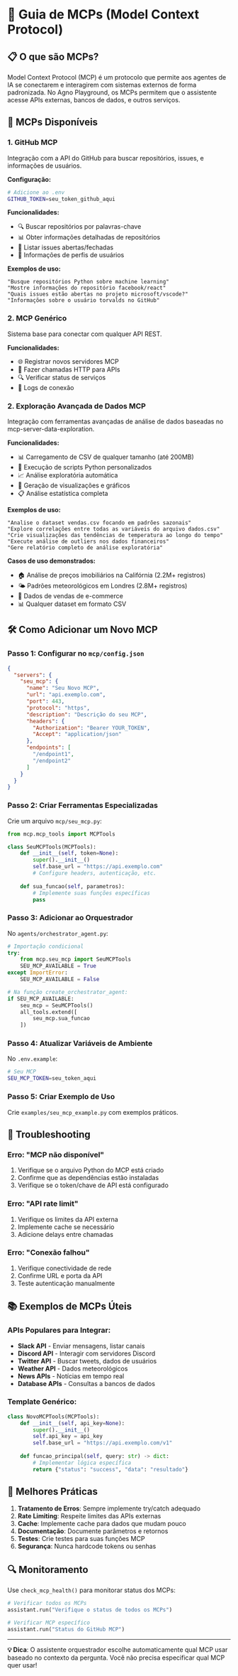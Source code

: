 # 🔗 Guia de MCPs (Model Context Protocol)

## 📋 O que são MCPs?

Model Context Protocol (MCP) é um protocolo que permite aos agentes de IA se conectarem e interagirem com sistemas externos de forma padronizada. No Agno Playground, os MCPs permitem que o assistente acesse APIs externas, bancos de dados, e outros serviços.

## 🚀 MCPs Disponíveis

### 1. GitHub MCP

Integração com a API do GitHub para buscar repositórios, issues, e informações de usuários.

**Configuração:**
```bash
# Adicione ao .env
GITHUB_TOKEN=seu_token_github_aqui
```

**Funcionalidades:**
- 🔍 Buscar repositórios por palavras-chave
- 📊 Obter informações detalhadas de repositórios
- 🐛 Listar issues abertas/fechadas
- 👤 Informações de perfis de usuários

**Exemplos de uso:**
```text
"Busque repositórios Python sobre machine learning"
"Mostre informações do repositório facebook/react"
"Quais issues estão abertas no projeto microsoft/vscode?"
"Informações sobre o usuário torvalds no GitHub"
```

### 2. MCP Genérico

Sistema base para conectar com qualquer API REST.

**Funcionalidades:**
- 🌐 Registrar novos servidores MCP
- 📡 Fazer chamadas HTTP para APIs
- 🔍 Verificar status de serviços
- 📝 Logs de conexão

### 2. Exploração Avançada de Dados MCP

Integração com ferramentas avançadas de análise de dados baseadas no mcp-server-data-exploration.

**Funcionalidades:**
- 📊 Carregamento de CSV de qualquer tamanho (até 200MB)
- 🐍 Execução de scripts Python personalizados
- 📈 Análise exploratória automática
- 🎨 Geração de visualizações e gráficos
- 📋 Análise estatística completa

**Exemplos de uso:**
```text
"Analise o dataset vendas.csv focando em padrões sazonais"
"Explore correlações entre todas as variáveis do arquivo dados.csv"
"Crie visualizações das tendências de temperatura ao longo do tempo"
"Execute análise de outliers nos dados financeiros"
"Gere relatório completo de análise exploratória"
```

**Casos de uso demonstrados:**
- 🏠 Análise de preços imobiliários na Califórnia (2.2M+ registros)
- 🌤️ Padrões meteorológicos em Londres (2.8M+ registros)
- 🛒 Dados de vendas de e-commerce
- 📊 Qualquer dataset em formato CSV

## 🛠️ Como Adicionar um Novo MCP

### Passo 1: Configurar no `mcp/config.json`

```json
{
  "servers": {
    "seu_mcp": {
      "name": "Seu Novo MCP",
      "url": "api.exemplo.com",
      "port": 443,
      "protocol": "https",
      "description": "Descrição do seu MCP",
      "headers": {
        "Authorization": "Bearer YOUR_TOKEN",
        "Accept": "application/json"
      },
      "endpoints": [
        "/endpoint1",
        "/endpoint2"
      ]
    }
  }
}
```

### Passo 2: Criar Ferramentas Especializadas

Crie um arquivo `mcp/seu_mcp.py`:

```python
from mcp.mcp_tools import MCPTools

class SeuMCPTools(MCPTools):
    def __init__(self, token=None):
        super().__init__()
        self.base_url = "https://api.exemplo.com"
        # Configure headers, autenticação, etc.
    
    def sua_funcao(self, parametros):
        # Implemente suas funções específicas
        pass
```

### Passo 3: Adicionar ao Orquestrador

No `agents/orchestrator_agent.py`:

```python
# Importação condicional
try:
    from mcp.seu_mcp import SeuMCPTools
    SEU_MCP_AVAILABLE = True
except ImportError:
    SEU_MCP_AVAILABLE = False

# Na função create_orchestrator_agent:
if SEU_MCP_AVAILABLE:
    seu_mcp = SeuMCPTools()
    all_tools.extend([
        seu_mcp.sua_funcao
    ])
```

### Passo 4: Atualizar Variáveis de Ambiente

No `.env.example`:

```bash
# Seu MCP
SEU_MCP_TOKEN=seu_token_aqui
```

### Passo 5: Criar Exemplo de Uso

Crie `examples/seu_mcp_example.py` com exemplos práticos.

## 🔧 Troubleshooting

### Erro: "MCP não disponível"

1. Verifique se o arquivo Python do MCP está criado
2. Confirme que as dependências estão instaladas
3. Verifique se o token/chave de API está configurado

### Erro: "API rate limit"

1. Verifique os limites da API externa
2. Implemente cache se necessário
3. Adicione delays entre chamadas

### Erro: "Conexão falhou"

1. Verifique conectividade de rede
2. Confirme URL e porta da API
3. Teste autenticação manualmente

## 📚 Exemplos de MCPs Úteis

### APIs Populares para Integrar:

- **Slack API** - Enviar mensagens, listar canais
- **Discord API** - Interagir com servidores Discord
- **Twitter API** - Buscar tweets, dados de usuários
- **Weather API** - Dados meteorológicos
- **News APIs** - Notícias em tempo real
- **Database APIs** - Consultas a bancos de dados

### Template Genérico:

```python
class NovoMCPTools(MCPTools):
    def __init__(self, api_key=None):
        super().__init__()
        self.api_key = api_key
        self.base_url = "https://api.exemplo.com/v1"
        
    def funcao_principal(self, query: str) -> dict:
        # Implementar lógica específica
        return {"status": "success", "data": "resultado"}
```

## 🎯 Melhores Práticas

1. **Tratamento de Erros**: Sempre implemente try/catch adequado
2. **Rate Limiting**: Respeite limites das APIs externas
3. **Cache**: Implemente cache para dados que mudam pouco
4. **Documentação**: Documente parâmetros e retornos
5. **Testes**: Crie testes para suas funções MCP
6. **Segurança**: Nunca hardcode tokens ou senhas

## 🔍 Monitoramento

Use `check_mcp_health()` para monitorar status dos MCPs:

```python
# Verificar todos os MCPs
assistant.run("Verifique o status de todos os MCPs")

# Verificar MCP específico
assistant.run("Status do GitHub MCP")
```

---

**💡 Dica**: O assistente orquestrador escolhe automaticamente qual MCP usar baseado no contexto da pergunta. Você não precisa especificar qual MCP quer usar!
